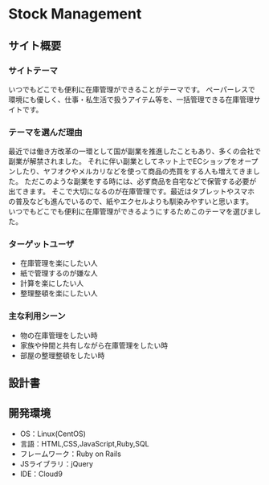 # Stock Management

## サイト概要
### サイトテーマ
いつでもどこでも便利に在庫管理ができることがテーマです。
ペーパーレスで環境にも優しく、仕事・私生活で扱うアイテム等を、一括管理できる在庫管理サイトです。

### テーマを選んだ理由
最近では働き方改革の一環として国が副業を推進したこともあり、多くの会社で副業が解禁されました。
それに伴い副業としてネット上でECショップをオープンしたり、ヤフオクやメルカリなどを使って商品の売買をする人も増えてきました。
ただこのような副業をする時には、必ず商品を自宅などで保管する必要が出てきます。
そこで大切になるのが在庫管理です。最近はタブレットやスマホの普及なども進んでいるので、紙やエクセルよりも馴染みやすいと思います。
いつでもどこでも便利に在庫管理ができるようにするためこのテーマを選びました。

### ターゲットユーザ
- 在庫管理を楽にしたい人
- 紙で管理するのが嫌な人
- 計算を楽にしたい人
- 整理整頓を楽にしたい人


### 主な利用シーン
- 物の在庫管理をしたい時
- 家族や仲間と共有しながら在庫管理をしたい時
- 部屋の整理整頓をしたい時


## 設計書


## 開発環境
- OS：Linux(CentOS)
- 言語：HTML,CSS,JavaScript,Ruby,SQL
- フレームワーク：Ruby on Rails
- JSライブラリ：jQuery
- IDE：Cloud9
